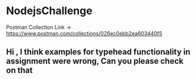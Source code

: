 # NodejsChallenge

Postman Collection Link -> https://www.postman.com/collections/026ec0ebb2ea603440f5

## Hi , I think examples for typehead functionality in assignment were wrong, Can you please check on that
